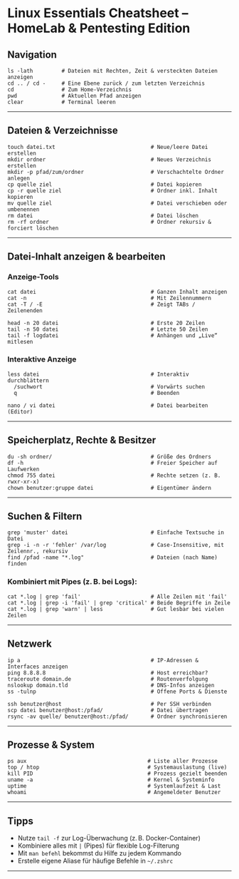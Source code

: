 # Linux Essentials Cheatsheet – HomeLab & Pentesting Edition

## Navigation

```
ls -lath         # Dateien mit Rechten, Zeit & versteckten Dateien anzeigen
cd .. / cd -     # Eine Ebene zurück / zum letzten Verzeichnis
cd               # Zum Home-Verzeichnis
pwd              # Aktuellen Pfad anzeigen
clear            # Terminal leeren
```

---

## Dateien & Verzeichnisse

```
touch datei.txt                              # Neue/leere Datei erstellen
mkdir ordner                                 # Neues Verzeichnis erstellen
mkdir -p pfad/zum/ordner                     # Verschachtelte Ordner anlegen
cp quelle ziel                               # Datei kopieren
cp -r quelle ziel                            # Ordner inkl. Inhalt kopieren
mv quelle ziel                               # Datei verschieben oder umbenennen
rm datei                                     # Datei löschen
rm -rf ordner                                # Ordner rekursiv & forciert löschen
```

---

## Datei-Inhalt anzeigen & bearbeiten

### Anzeige-Tools

```
cat datei                                    # Ganzen Inhalt anzeigen
cat -n                                       # Mit Zeilennummern
cat -T / -E                                  # Zeigt TABs / Zeilenenden

head -n 20 datei                             # Erste 20 Zeilen
tail -n 50 datei                             # Letzte 50 Zeilen
tail -f logdatei                             # Anhängen und „Live“ mitlesen
```

### Interaktive Anzeige

```
less datei                                   # Interaktiv durchblättern
  /suchwort                                  # Vorwärts suchen
  q                                          # Beenden

nano / vi datei                              # Datei bearbeiten (Editor)
```

---

## Speicherplatz, Rechte & Besitzer

```
du -sh ordner/                               # Größe des Ordners
df -h                                        # Freier Speicher auf Laufwerken
chmod 755 datei                              # Rechte setzen (z. B. rwxr-xr-x)
chown benutzer:gruppe datei                  # Eigentümer ändern
```

---

## Suchen & Filtern

```
grep 'muster' datei                          # Einfache Textsuche in Datei
grep -i -n -r 'fehler' /var/log              # Case-Insensitive, mit Zeilennr., rekursiv
find /pfad -name "*.log"                     # Dateien (nach Name) finden
```

### Kombiniert mit Pipes (z. B. bei Logs):

```
cat *.log | grep 'fail'                      # Alle Zeilen mit 'fail'
cat *.log | grep -i 'fail' | grep 'critical' # Beide Begriffe in Zeile
cat *.log | grep 'warn' | less               # Gut lesbar bei vielen Zeilen
```

---

## Netzwerk

```
ip a                                         # IP-Adressen & Interfaces anzeigen
ping 8.8.8.8                                 # Host erreichbar?
traceroute domain.de                         # Routenverfolgung
nslookup domain.tld                          # DNS-Infos anzeigen
ss -tulnp                                    # Offene Ports & Dienste

ssh benutzer@host                            # Per SSH verbinden
scp datei benutzer@host:/pfad/               # Datei übertragen
rsync -av quelle/ benutzer@host:/pfad/       # Ordner synchronisieren
```

---

## Prozesse & System

```
ps aux                                      # Liste aller Prozesse
top / htop                                  # Systemauslastung (live)
kill PID                                    # Prozess gezielt beenden
uname -a                                    # Kernel & Systeminfo
uptime                                      # Systemlaufzeit & Last
whoami                                      # Angemeldeter Benutzer
```

---

## Tipps

- Nutze `tail -f` zur Log-Überwachung (z. B. Docker-Container)
- Kombiniere alles mit `|` (Pipes) für flexible Log-Filterung
- Mit `man befehl` bekommst du Hilfe zu jedem Kommando
- Erstelle eigene Aliase für häufige Befehle in `~/.zshrc`

---


